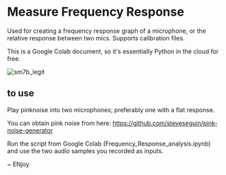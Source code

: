 # Measure Frequency Response
Used for creating a frequency response graph of a microphone, or the relative response between two mics.  Supports calibration files.

This is a Google Colab document, so it's essentially Python in the cloud for free.

![sm7b_legit](https://github.com/steveseguin/measure_frequency_response/assets/2575698/7f5233f7-0975-4222-95bf-e73b3761af79)

## to use
Play pinknoise into two microphones; preferably one with a flat response.

You can obtain pink noise from here: https://github.com/steveseguin/pink-noise-generator

Run the script from Google Colab (Frequency_Response_analysis.ipynb) and use the two audio samples you recorded as inputs.

~ ENjoy


